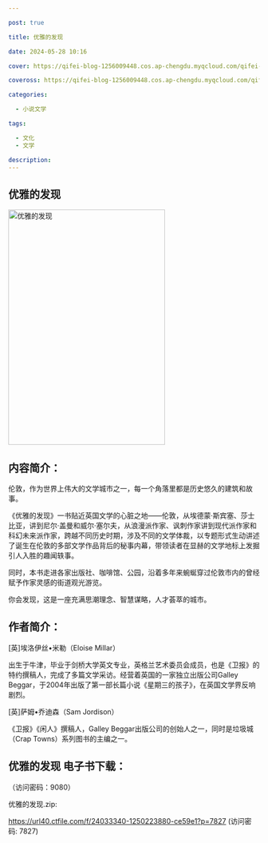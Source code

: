 ```yaml
---

post: true

title: 优雅的发现

date: 2024-05-28 10:16

cover: https://qifei-blog-1256009448.cos.ap-chengdu.myqcloud.com/qifei-blog/65f056f79f345e8d03423dae.jpg

coveross: https://qifei-blog-1256009448.cos.ap-chengdu.myqcloud.com/qifei-blog/65f056f79f345e8d03423dae.jpg

categories:

  - 小说文学

tags:

  - 文化
  - 文学

description:
---
```


## 优雅的发现
<img alt="优雅的发现 " class="aligncenter loaded" data-was-processed="true" decoding="async" fetchpriority="high" height="471" src="https://qifei-blog-1256009448.cos.ap-chengdu.myqcloud.com/qifei-blog/65f056f79f345e8d03423dae.jpg" style="cursor: zoom-in;" width="314"/>

## 内容简介：

伦敦，作为世界上伟大的文学城市之一，每一个角落里都是历史悠久的建筑和故事。

《优雅的发现》一书贴近英国文学的心脏之地——伦敦，从埃德蒙·斯宾塞、莎士比亚，讲到尼尔·盖曼和威尔·塞尔夫，从浪漫派作家、讽刺作家讲到现代派作家和科幻未来派作家，跨越不同历史时期，涉及不同的文学体裁，以专题形式生动讲述了诞生在伦敦的多部文学作品背后的秘事内幕，带领读者在显赫的文学地标上发掘引人入胜的趣闻轶事。

同时，本书走进各家出版社、咖啡馆、公园，沿着多年来蜿蜒穿过伦敦市内的曾经赋予作家灵感的街道观光游览。

你会发现，这是一座充满思潮理念、智慧谋略，人才荟萃的城市。

## 作者简介：

[英]埃洛伊丝•米勒（Eloise Millar）

出生于牛津，毕业于剑桥大学英文专业，英格兰艺术委员会成员，也是《卫报》的特约撰稿人，完成了多篇文学采访。经营着英国的一家独立出版公司Galley Beggar，于2004年出版了第一部长篇小说《星期三的孩子》，在英国文学界反响剧烈。

[英]萨姆•乔迪森（Sam Jordison）

《卫报》《闲人》撰稿人，Galley Beggar出版公司的创始人之一，同时是垃圾城（Crap Towns）系列图书的主编之一。

## 优雅的发现 电子书下载：

 （访问密码：9080）

优雅的发现.zip: 

https://url40.ctfile.com/f/24033340-1250223880-ce59e1?p=7827 (访问密码: 7827)
